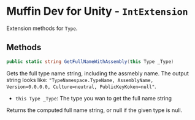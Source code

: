 # Muffin Dev for Unity - `IntExtension`

Extension methods for `Type`.

## Methods

```cs
public static string GetFullNameWithAssembly(this Type _Type)
```

Gets the full type name string, including the assmebly name. The output string looks like: `"TypeNamespace.TypeName, AssemblyName, Version=0.0.0.0, Culture=neutral, PublicKeyKoken=null"`.

- `this Type _Type`: The type you wan to get the full name string

Returns the computed full name string, or null if the given type is null.